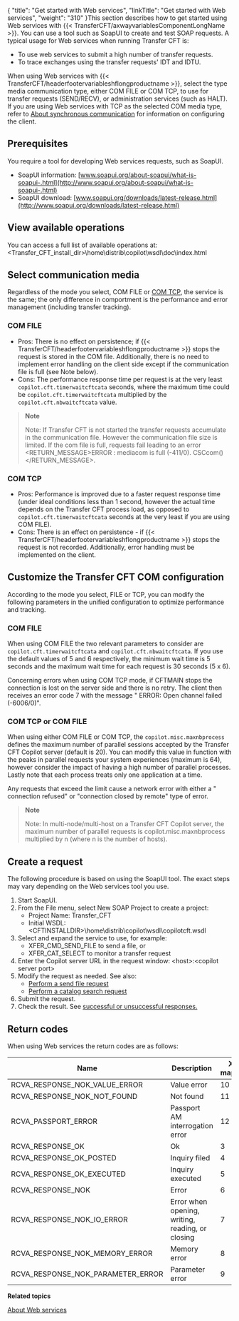 {
    "title": "Get started with Web services",
    "linkTitle": "Get started with Web services",
    "weight": "310"
}This section describes how to get started using Web services with {{< TransferCFT/axwayvariablesComponentLongName  >}}. You can use a tool such as SoapUI to create and test SOAP requests. A typical usage for Web services when running Transfer CFT is:

- To use web services to submit a high number of transfer requests.
- To trace exchanges using the transfer requests' IDT and IDTU.

When using Web services with {{< TransferCFT/headerfootervariableshflongproductname  >}}, select the type media communication type, either COM FILE or COM TCP, to use for transfer requests (SEND/RECV), or administration services (such as HALT). If you are using Web services with TCP as the selected COM media type, refer to [About synchronous communication](../../../synch_comm_tcpip_intro) for information on configuring the client.

Prerequisites
-------------

You require a tool for developing Web services requests, such as SoapUI.

- SoapUI information: [www.soapui.org/about-soapui/what-is-soapui-.html](http://www.soapui.org/about-soapui/what-is-soapui-.html)
- SoapUI download: [www.soapui.org/downloads/latest-release.html](http://www.soapui.org/downloads/latest-release.html)

View available operations
-------------------------

You can access a full list of available operations at: &lt;Transfer_CFT_install_dir&gt;\\home\\distrib\\copilot\\wsdl\\doc\\index.html

Select communication media
--------------------------

Regardless of the mode you select, COM FILE or [COM TCP](../../../synch_comm_tcpip_intro), the service is the same; the only difference in comportment is the performance and error management (including transfer tracking).

### COM FILE

- Pros: There is no effect on persistence; if {{< TransferCFT/headerfootervariableshflongproductname  >}} stops the request is stored in the COM file. Additionally, there is no need to implement error handling on the client side except if the communication file is full (see Note below).
- Cons: The performance response time per request is at the very least `copilot.cft.timerwaitcftcata` seconds, where the maximum time could be `copilot.cft.timerwaitcftcata` multiplied by the `copilot.cft.nbwaitcftcata` value.

> **Note**
>
> Note: If Transfer CFT is not started the transfer requests accumulate in the communication file. However the communication file size is limited. If the com file is full, requests fail leading to an error &lt;RETURN_MESSAGE&gt;ERROR : mediacom is full (-411/0). CSCcom()&lt;/RETURN_MESSAGE&gt;.

### COM TCP

- Pros: Performance is improved due to a faster request response time (under ideal conditions less than 1 second, however the actual time depends on the Transfer CFT process load, as opposed to `copilot.cft.timerwaitcftcata` seconds at the very least if you are using COM FILE).
- Cons: There is an effect on persistence - if {{< TransferCFT/headerfootervariableshflongproductname  >}} stops the request is not recorded. Additionally, error handling must be implemented on the client.

Customize the Transfer CFT COM configuration
--------------------------------------------

According to the mode you select, FILE or TCP, you can modify the following parameters in the unified configuration to optimize performance and tracking.

### COM FILE

When using COM FILE the two relevant parameters to consider are `copilot.cft.timerwaitcftcata` and `copilot.cft.nbwaitcftcata`. If you use the default values of 5 and 6 respectively, the minimum wait time is 5 seconds and the maximum wait time for each request is 30 seconds (5 x 6).

Concerning errors when using COM TCP mode, if CFTMAIN stops the connection is lost on the server side and there is no retry. The client then receives an error code 7 with the message " ERROR: Open channel failed (-6006/0)".

### COM TCP or COM FILE

When using either COM FILE or COM TCP, the `copilot.misc.maxnbprocess` defines the maximum number of parallel sessions accepted by the Transfer CFT Copilot server (default is 20). You can modify this value in function with the peaks in parallel requests your system experiences (maximum is 64), however consider the impact of having a high number of parallel processes. Lastly note that each process treats only one application at a time.

Any requests that exceed the limit cause a network error with either a " connection refused" or "connection closed by remote" type of error.

> **Note**
>
> Note: In multi-node/multi-host on a Transfer CFT Copilot server, the maximum number of parallel requests is copilot.misc.maxnbprocess multiplied by n (where n is the number of hosts).

Create a request
----------------

The following procedure is based on using the SoapUI tool. The exact steps may vary depending on the Web services tool you use.

1. Start SoapUI.
1. From the File menu, select New SOAP Project to create a project:
    -   Project Name: Transfer_CFT
    -   Initial WSDL: &lt;CFTINSTALLDIR&gt;\\home\\distrib\\copilot\\wsdl\\copilotcft.wsdl
1. Select and expand the service to use, for example:
    -   XFER_CMD_SEND_FILE to send a file, or
    -   XFER_CAT_SELECT to monitor a transfer request
1. Enter the Copilot server URL in the request window: &lt;host&gt;:&lt;copilot server port&gt;
1. Modify the request as needed. See also:
    -   [Perform a send file request](../example_send_request)
    -   [Perform a catalog search request](../example_search_catalog)
1. Submit the request.
1. Check the result. See [successful or unsuccessful responses.](../example_send_request)

Return codes
------------

When using Web services the return codes are as follows:


| Name  | Description  | XTS <br/> mapping |
| --- | --- | --- |
| RCVA_RESPONSE_NOK_VALUE_ERROR  | Value error  | 10  |
| RCVA_RESPONSE_NOK_NOT_FOUND  | Not found  | 11  |
| RCVA_PASSPORT_ERROR  | Passport AM interrogation error  | 12  |
| RCVA_RESPONSE_OK  | Ok  | 3  |
| RCVA_RESPONSE_OK_POSTED  | Inquiry filed  | 4  |
| RCVA_RESPONSE_OK_EXECUTED  | Inquiry executed  | 5  |
| RCVA_RESPONSE_NOK  | Error  | 6  |
| RCVA_RESPONSE_NOK_IO_ERROR  | Error when opening, writing, reading, or closing  | 7  |
| RCVA_RESPONSE_NOK_MEMORY_ERROR  | Memory error  | 8  |
| RCVA_RESPONSE_NOK_PARAMETER_ERROR  | Parameter error  | 9  |


****Related topics****

[About Web services](../../../../cft_intro_install/about_this_document_ibmi/using_apis/about_web_services)
